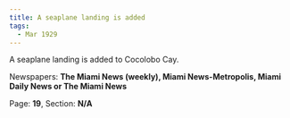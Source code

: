 ```yaml
---  
title: A seaplane landing is added  
tags:  
  - Mar 1929  
---  
```

  
A seaplane landing is added to Cocolobo Cay.  
  
Newspapers: **The Miami News (weekly), Miami News-Metropolis, Miami Daily News or The Miami News**  
  
Page: **19**, Section: **N/A** 
